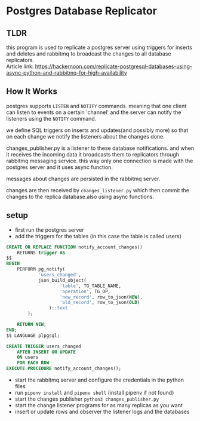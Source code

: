 # Postgres Database Replicator

## TLDR

this program is used to replicate a postgres server using triggers for inserts and deletes and rabbitmq to broadcast the
changes to all database replicators.  
Article link: https://hackernoon.com/replicate-postgresql-databases-using-async-python-and-rabbitmq-for-high-availability

## How It Works

postgres supports `LISTEN` and `NOTIFY` commands. meaning that one client can listen to events on a certain 'channel'
and the server can notify the listeners using the `NOTIFY` command.

we define SQL triggers on inserts and updates(and possibly more) so that on each change we notify the listeners about
the changes done.

changes_publisher.py is a listener to these database notifications. and when it receives the incoming data it broadcasts
them to replicators through rabbitmq messaging service. this way only one connection is made with the postgres server
and it uses async function.

messages about changes are persisted in the rabbitmq server.

changes are then received by `changes_listener.py` which then commit the changes to the replica database.also using
async functions.

## setup

- first run the postgres server
- add the triggers for the tables (in this case the table is called users)

```sql
CREATE OR REPLACE FUNCTION notify_account_changes()
    RETURNS trigger AS
$$
BEGIN
    PERFORM pg_notify(
            'users_changed',
            json_build_object(
                    'table', TG_TABLE_NAME,
                    'operation', TG_OP,
                    'new_record', row_to_json(NEW),
                    'old_record', row_to_json(OLD)
                )::text
        );

    RETURN NEW;
END;
$$ LANGUAGE plpgsql;

CREATE TRIGGER users_changed
    AFTER INSERT OR UPDATE
    ON users
    FOR EACH ROW
EXECUTE PROCEDURE notify_account_changes();
```

- start the rabbitmq server and configure the credentials in the python files
- run `pipenv install` and `pipenv shell` (install pipenv if not found)
- start the changes publisher `python3 changes_publisher.py`
- start the change listener programs for as many replicas as you want
- insert or update rows and observer the listener logs and the databases
